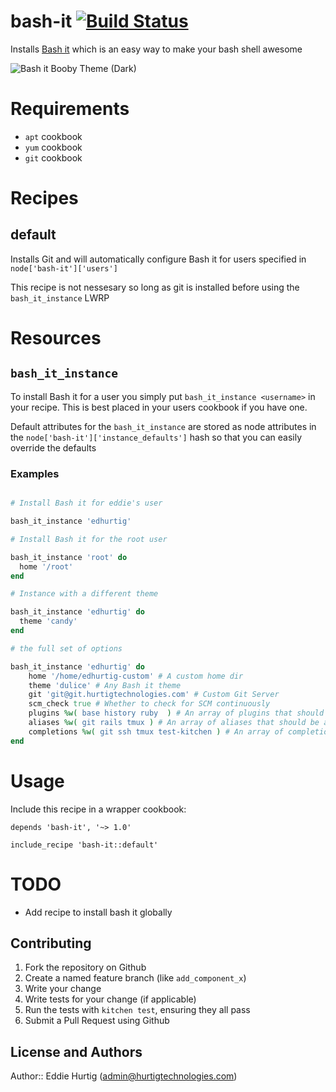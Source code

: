 # bash-it [![Build Status](https://travis-ci.org/EdHurtig/bash-it-cookbook.svg)](https://travis-ci.org/EdHurtig/bash-it-cookbook)

Installs [Bash it](https://github.com/Bash-it/bash-it) which is an easy way to make your bash shell awesome

![Bash it Booby Theme (Dark)](https://camo.githubusercontent.com/a8093b6728855acc22967af0d65510ed60318c96/68747470733a2f2f7261772e6769746875622e636f6d2f77696b692f726576616e732f626173682d69742f696d616765732f73637265656e73686f74732f626f6262792d626c61636b2e6a7067)

# Requirements

* `apt` cookbook
* `yum` cookbook
* `git` cookbook

# Recipes

## default

Installs Git and will automatically configure Bash it for users specified in `node['bash-it']['users']`

This recipe is not nessesary so long as git is installed before using the `bash_it_instance` LWRP

# Resources

## `bash_it_instance`

To install Bash it for a user you simply put `bash_it_instance <username>` in your recipe.  This is best placed in your users cookbook if you have one.

Default attributes for the `bash_it_instance` are stored as node attributes in the `node['bash-it']['instance_defaults']` hash so that you can easily override the defaults

### Examples

```ruby

# Install Bash it for eddie's user

bash_it_instance 'edhurtig'

# Install Bash it for the root user

bash_it_instance 'root' do
  home '/root'
end

# Instance with a different theme

bash_it_instance 'edhurtig' do
  theme 'candy'
end

# the full set of options

bash_it_instance 'edhurtig' do
    home '/home/edhurtig-custom' # A custom home dir
    theme 'dulice' # Any Bash it theme
    git 'git@git.hurtigtechnologies.com' # Custom Git Server
    scm_check true # Whether to check for SCM continuously
    plugins %w( base history ruby  ) # An array of plugins that should be active
    aliases %w( git rails tmux ) # An array of aliases that should be active
    completions %w( git ssh tmux test-kitchen ) # An array of completions that should be active
end

```

# Usage

Include this recipe in a wrapper cookbook:

```
depends 'bash-it', '~> 1.0'
```

```
include_recipe 'bash-it::default'
```

# TODO

* Add recipe to install bash it globally

## Contributing

1. Fork the repository on Github
2. Create a named feature branch (like `add_component_x`)
3. Write your change
4. Write tests for your change (if applicable)
5. Run the tests with `kitchen test`, ensuring they all pass
6. Submit a Pull Request using Github

## License and Authors

Author:: Eddie Hurtig (admin@hurtigtechnologies.com)
